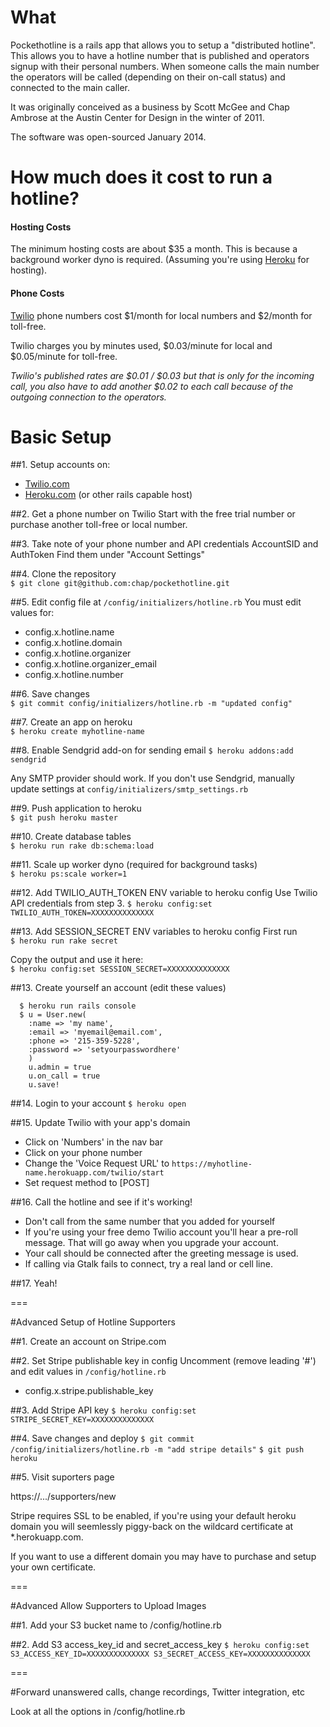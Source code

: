 # What
Pockethotline is a rails app that allows you to setup a "distributed hotline". This allows you to have a hotline number that is published and operators signup with their personal numbers. When someone calls the main number the operators will be called (depending on their on-call status) and connected to the main caller.

It was originally conceived as a business by Scott McGee and Chap Ambrose at the Austin Center for Design in the winter of 2011.

The software was open-sourced January 2014.

# How much does it cost to run a hotline?

#### Hosting Costs
The minimum hosting costs are about $35 a month. This is because a background worker dyno is required. (Assuming you're using [Heroku](http://heroku.com) for hosting).

#### Phone Costs
[Twilio](http://twilio.com) phone numbers cost $1/month for local numbers and $2/month for toll-free.

Twilio charges you by minutes used, $0.03/minute for local and $0.05/minute for toll-free. 

*Twilio's published rates are $0.01 / $0.03 but that is only for the incoming call, you also have to add another $0.02 to each call because of the outgoing connection to the operators.*

# Basic Setup

##1. Setup accounts on:
* [Twilio.com](http://twilio.com)
* [Heroku.com](http://heroku.com) (or other rails capable host)

##2. Get a phone number on Twilio
Start with the free trial number or purchase another toll-free or local number.

##3. Take note of your phone number and API credentials AccountSID and AuthToken 
Find them under "Account Settings"

##4. Clone the repository  
```$ git clone git@github.com:chap/pockethotline.git```

##5. Edit config file at ```/config/initializers/hotline.rb``` 
You must edit values for:

* config.x.hotline.name
* config.x.hotline.domain
* config.x.hotline.organizer
* config.x.hotline.organizer_email 
* config.x.hotline.number

##6. Save changes  
```$ git commit config/initializers/hotline.rb -m "updated config"```

##7. Create an app on heroku  
```$ heroku create myhotline-name```

##8. Enable Sendgrid add-on for sending email
```$ heroku addons:add sendgrid```
  
Any SMTP provider should work. If you don't use Sendgrid, manually update settings at ```config/initializers/smtp_settings.rb```

##9. Push application to heroku  
```$ git push heroku master```

##10. Create database tables  
```$ heroku run rake db:schema:load```

##11. Scale up worker dyno (required for background tasks)  
```$ heroku ps:scale worker=1```

##12. Add TWILIO_AUTH_TOKEN ENV variable to heroku config
Use Twilio API credentials from step 3.
```$ heroku config:set TWILIO_AUTH_TOKEN=XXXXXXXXXXXXXX```

##13. Add SESSION_SECRET ENV variables to heroku config
First run  
```$ heroku run rake secret```

Copy the output and use it here:  
```$ heroku config:set SESSION_SECRET=XXXXXXXXXXXXXX```

##13. Create yourself an account (edit these values)  
```
  $ heroku run rails console
  $ u = User.new(
    :name => 'my name', 
    :email => 'myemail@email.com', 
    :phone => '215-359-5228', 
    :password => 'setyourpasswordhere'
    )
    u.admin = true
    u.on_call = true
    u.save!
```

##14. Login to your account
```$ heroku open```

##15. Update Twilio with your app's domain
* Click on 'Numbers' in the nav bar
* Click on your phone number
* Change the 'Voice Request URL' to ```https://myhotline-name.herokuapp.com/twilio/start```
* Set request method to [POST]

##16. Call the hotline and see if it's working!
* Don't call from the same number that you added for yourself
* If you're using your free demo Twilio account you'll hear a pre-roll message. That will go away when you upgrade your account.
* Your call should be connected after the greeting message is used.
* If calling via Gtalk fails to connect, try a real land or cell line.

##17. Yeah!

===

#Advanced Setup of Hotline Supporters

##1. Create an account on Stripe.com

##2. Set Stripe publishable key in config
Uncomment (remove leading '#') and edit values in  ```/config/hotline.rb```

* config.x.stripe.publishable_key

##3. Add Stripe API key
```$ heroku config:set STRIPE_SECRET_KEY=XXXXXXXXXXXXXX```

##4. Save changes and deploy
```$ git commit /config/initializers/hotline.rb -m "add stripe details"```
```$ git push heroku```
  
##5. Visit suporters page

https://.../supporters/new  

Stripe requires SSL to be enabled, if you're using your default heroku domain you will seemlessly piggy-back on the wildcard certificate at *.herokuapp.com.

If you want to use a different domain you may have to purchase and setup your own certificate. 

===

#Advanced Allow Supporters to Upload Images

##1. Add your S3 bucket name to /config/hotline.rb

##2. Add S3 access_key_id and secret_access_key
```$ heroku config:set S3_ACCESS_KEY_ID=XXXXXXXXXXXXXX S3_SECRET_ACCESS_KEY=XXXXXXXXXXXXXX```

===

#Forward unanswered calls, change recordings, Twitter integration, etc

Look at all the options in /config/hotline.rb
